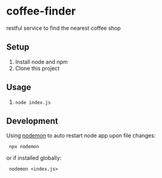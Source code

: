 # coffee-finder
restful service to find the nearest coffee shop

## Setup
1. Install node and npm
1. Clone this project

## Usage
1. `node index.js`

## Development
Using [nodemon](https://www.npmjs.com/package/nodemon) to auto restart node app upon file changes:
 
 ``` npx nodemon```
 
 or if installed globally:
 
 ``` nodemon <index.js>```